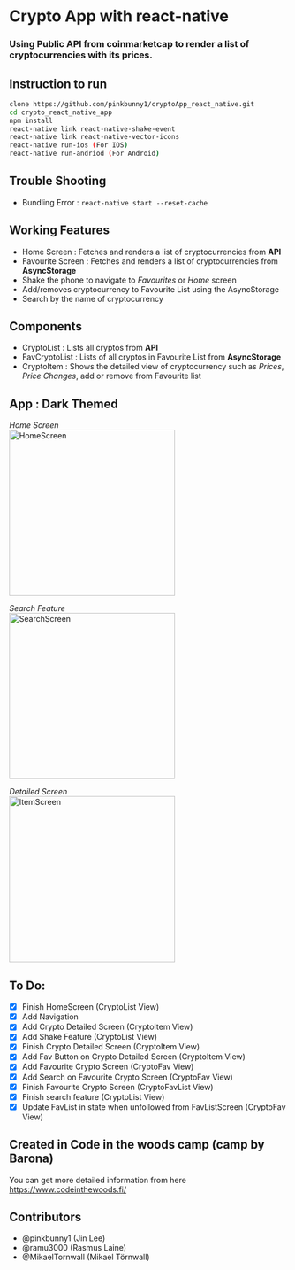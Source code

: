 # Crypto App with react-native

### Using Public API from coinmarketcap to render a list of cryptocurrencies with its prices.


## Instruction to run
```bash
clone https://github.com/pinkbunny1/cryptoApp_react_native.git
cd crypto_react_native_app
npm install
react-native link react-native-shake-event
react-native link react-native-vector-icons
react-native run-ios (For IOS)
react-native run-andriod (For Android)
```


## Trouble Shooting
- Bundling Error : `react-native start --reset-cache`



## Working Features
- Home Screen : Fetches and renders a list of cryptocurrencies from **API**
- Favourite Screen : Fetches and renders a list of cryptocurrencies from **AsyncStorage**
- Shake the phone to navigate to *Favourites* or *Home* screen
- Add/removes cryptocurrency to Favourite List using the AsyncStorage
- Search by the name of cryptocurrency


## Components
- CryptoList : Lists all cryptos from **API**
- FavCryptoList : Lists of all cryptos in Favourite List from **AsyncStorage**
- CryptoItem : Shows the detailed view of cryptocurrency such as *Prices*, *Price Changes*, add or remove from Favourite list



## App : Dark Themed
*Home Screen*<br>
<img src="images/appLook1.png" alt="HomeScreen" width="300">

*Search Feature*<br>
<img src="images/appLook2.png" alt="SearchScreen" width="300">

*Detailed Screen*<br>
<img src="images/appLook3.png" alt="ItemScreen" width="300">


## To Do:
- [x] Finish HomeScreen (CryptoList View)
- [x] Add Navigation
- [x] Add Crypto Detailed Screen (CryptoItem View)
- [x] Add Shake Feature (CryptoList View)
- [x] Finish Crypto Detailed Screen (CryptoItem View)
- [x] Add Fav Button on Crypto Detailed Screen (CryptoItem View)
- [x] Add Favourite Crypto Screen (CryptoFav View)
- [x] Add Search on Favourite Crypto Screen (CryptoFav View)
- [x] Finish Favourite Crypto Screen (CryptoFavList View)
- [x] Finish search feature (CryptoList View)
- [x] Update FavList in state when unfollowed from FavListScreen (CryptoFav View)

## Created in Code in the woods camp (camp by Barona)
You can get more detailed information from here https://www.codeinthewoods.fi/

## Contributors
- @pinkbunny1 (Jin Lee)
- @ramu3000 (Rasmus Laine)
- @MikaelTornwall (Mikael Törnwall)
